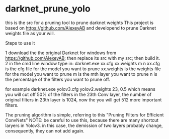 # darknet_prune_yolo
this is the src for a pruning tool to prune darknet weights
This project is based on https://github.com/AlexeyAB and developend to prune Darknet weights file as your will.

Steps to use it

1 download the the original Darknet for windows from https://github.com/AlexeyAB;  then replace its src with my src; then build it.
2 in the cmd line window type in: darknet.exe xx.cfg xx.weights m n xx.cfg is the cfg file for the model you want to prune xx.weights is the weights file for the model you want to prune m is the mth layer you want to prune n is the percentage of the filters you want to prune off.

for example darknet.exe yolov3.cfg yolov2.weights 23, 0.5 which means you will cut off 50% of the filters in the 23th Conv layer, the number of original filters in 23th layer is 1024, now the you will get 512 more important filters.

The pruning algorithm is simple, referring to this "Pruning Filters for Efficient ConvNets"
 NOTE: be careful to use this, because there are many shortcut laryers in Yolov3. in this case, the demission of two layers probably change, consequently, they can not add again.
 
